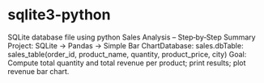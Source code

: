 # sqlite3-python
SQLite database file using python
Sales Analysis – Step‑by‑Step Summary
Project: SQLite → Pandas → Simple Bar ChartDatabase: sales.dbTable: sales_table(order_id, product_name, quantity, product_price, city)
Goal: Compute total quantity and total revenue per product; print results; plot revenue bar chart.
